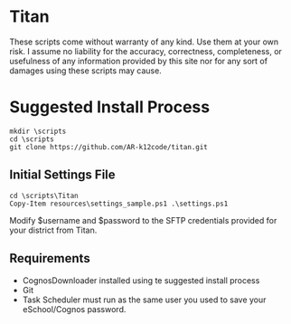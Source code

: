 # Titan

These scripts come without warranty of any kind. Use them at your own risk. I assume no liability for the accuracy, correctness, completeness, or usefulness of any information provided by this site nor for any sort of damages using these scripts may cause.

# Suggested Install Process
````
mkdir \scripts
cd \scripts
git clone https://github.com/AR-k12code/titan.git
````

## Initial Settings File
````
cd \scripts\Titan
Copy-Item resources\settings_sample.ps1 .\settings.ps1
````

Modify $username and $password to the SFTP credentials provided for your district from Titan.

## Requirements
- CognosDownloader installed using te suggested install process
- Git
- Task Scheduler must run as the same user you used to save your eSchool/Cognos password.